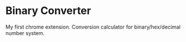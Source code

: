 # Binary Converter  
  
  
  
My first chrome extension. Conversion calculator for binary/hex/decimal number
system.
